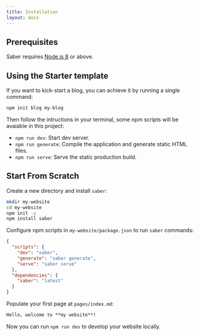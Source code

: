 ```yaml
---
title: Installation
layout: docs
---
```


## Prerequisites

Saber requires [Node.js 8](https://nodejs.org/en/) or above.

## Using the Starter template

If you want to kick-start a blog, you can achieve it by running a single command:

```bash
npm init blog my-blog
```

Then follow the intructions in your terminal, some npm scripts will be avaiable in this project:

- `npm run dev`: Start dev server.
- `npm run generate`: Compile the application and generate static HTML files.
- `npm run serve`: Serve the static production build.

## Start From Scratch

Create a new directory and install `saber`:

```bash
mkdir my-website
cd my-website
npm init -y
npm install saber
```

Configure npm scripts in `my-website/package.json` to run `saber` commands:

```json
{
  "scripts": {
    "dev": "saber",
    "generate": "saber generate",
    "serve": "saber serve"
  },
  "dependencies": {
    "saber": "latest"
  }
}
```

Populate your first page at `pages/index.md`:

```markdown
Hello, welcome to **my website**!
```

Now you can run `npm run dev` to develop your website locally.
